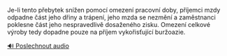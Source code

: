 
Je-li tento přebytek snížen pomocí omezení pracovní doby, příjemci mzdy odpadne část jeho dřiny a trápení, jeho mzda se nezmění a zaměstnanci poklesne část jeho nespravedlivě dosaženého zisku. Omezení celkové výroby tedy dopadne pouze na příjem vykořisťující buržoazie.

[🔊 Poslechnout audio](/data/7-paragraphs/audio/chapter_147/para_003-Je-li-tento-pebytek-snen-pomoc-omezen-pracovn.mp3)
